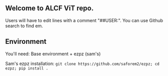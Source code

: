 ## Welcome to ALCF ViT repo. 
Users will have to edit lines with a comment "##USER:". You can use Github search to find em. 

## Environment
You'll need: Base environment + ezpz (sam's)

Sam's ezpz installation:
`git clone https://github.com/saforem2/ezpz;
cd ezpz;
pip install .`
